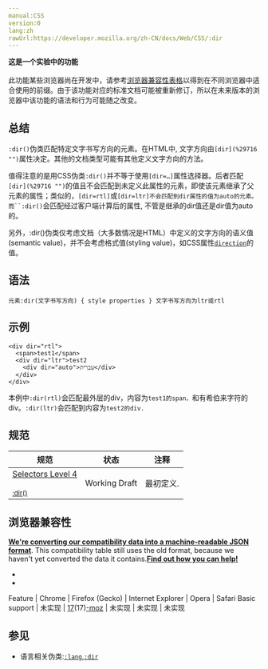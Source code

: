 ```yaml
---
manual:CSS
version:0
lang:zh
rawUrl:https://developer.mozilla.org/zh-CN/docs/Web/CSS/:dir
---
```






**这是一个实验中的功能**<br></br>此功能某些浏览器尚在开发中，请参考[浏览器兼容性表格](%29715 "")以得到在不同浏览器中适合使用的前缀。由于该功能对应的标准文档可能被重新修订，所以在未来版本的浏览器中该功能的语法和行为可能随之改变。



## 总结<a name="总结"></a>


`:dir()`伪类匹配特定文字书写方向的元素。在HTML中, 文字方向由`[dir](%29716 "")`属性决定。其他的文档类型可能有其他定义文字方向的方法。



值得注意的是用CSS伪类`:dir()`并不等于使用`[dir=…]`属性选择器。后者匹配`[dir](%29716 "")`的值且不会匹配到未定义此属性的元素，即使该元素继承了父元素的属性；类似的，`[dir=rtl]`或`[dir=ltr]不会匹配到dir属性的值为auto的元素。而``:dir()`会匹配经过客户端计算后的属性, 不管是继承的dir值还是dir值为auto的。



另外，:dir()伪类仅考虑文档（大多数情况是HTML）中定义的文字方向的语义值(semantic value)，并不会考虑格式值(styling value)，如CSS属性[`direction`](%26467 "此页面仍未被本地化, 期待您的翻译!")的值。


## 语法<a name="Syntax"></a>

```
元素:dir(文字书写方向) { style properties } 文字书写方向为ltr或rtl

```

## 示例<a name="Examples"></a>

```
<div dir="rtl">
  <span>test1</span>
  <div dir="ltr">test2
    <div dir="auto">עִבְרִית</div>
  </div>
</div>
```


本例中`:dir(rtl)`会匹配最外层的div，内容为`test1的span，`和有希伯来字符的div。`:dir(ltr)`会匹配到内容为`test2的div.`


## 规范<a name="规范"></a>

规范 | 状态 | 注释 
 ---  |  ---  |  ---  | 
[Selectors Level 4<br></br><small>:dir()</small>](%29717 "") | Working Draft | 最初定义. 


## 浏览器兼容性<a name="浏览器兼容性"></a>


**[We&#39;re converting our compatibility data into a machine-readable JSON format](%3344 "")**. This compatibility table still uses the old format, because we haven&#39;t yet converted the data it contains.**[Find out how you can help!](%3392 "")**


* 
* 

Feature | Chrome | Firefox (Gecko) | Internet Explorer | Opera | Safari 
Basic support | 未实现 | [17](%4670 "Released on 2012-11-20.")(17)[-moz](%3568 "The name of this feature is prefixed with '-moz' as this browser considers it experimental") | 未实现 | 未实现 | 未实现 




## <a name="Related_Pages"></a>

## 参见<a name="Related_Pages"></a>

* 语言相关伪类:[`:lang`](%28022 "此页面仍未被本地化, 期待您的翻译!"),[`:dir`](%27912 ":dir()伪类匹配特定文字书写方向的元素。在HTML中, 文字方向由dir属性决定。其他的文档类型可能有其他定义文字方向的方法。")



